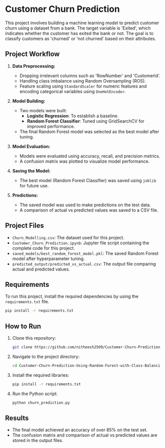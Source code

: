 
# Customer Churn Prediction

This project involves building a machine learning model to predict customer churn using a dataset from a bank. The target variable is 'Exited', which indicates whether the customer has exited the bank or not. The goal is to classify customers as 'churned' or 'not churned' based on their attributes.

## Project Workflow

1. **Data Preprocessing:**
   - Dropping irrelevant columns such as 'RowNumber' and 'CustomerId'.
   - Handling class imbalance using Random Oversampling (ROS).
   - Feature scaling using `StandardScaler` for numeric features and encoding categorical variables using `OneHotEncoder`.

2. **Model Building:**
   - Two models were built:
     - **Logistic Regression**: To establish a baseline.
     - **Random Forest Classifier**: Tuned using GridSearchCV for improved performance.
   - The final Random Forest model was selected as the best model after tuning.

3. **Model Evaluation:**
   - Models were evaluated using accuracy, recall, and precision metrics.
   - A confusion matrix was plotted to visualize model performance.

4. **Saving the Model:**
   - The best model (Random Forest Classifier) was saved using `joblib` for future use.

5. **Predictions:**
   - The saved model was used to make predictions on the test data.
   - A comparison of actual vs predicted values was saved to a CSV file.

## Project Files
- `Churn_Modelling.csv`: The dataset used for this project.
- `Customer_Churn_Prediction.ipynb`: Jupyter file script containing the complete code for this project.
- `saved_models/best_random_forest_model.pkl`: The saved Random Forest model after hyperparameter tuning.
- `predicted_output/predicted_vs_actual.csv`: The output file comparing actual and predicted values.

## Requirements

To run this project, install the required dependencies by using the `requirements.txt` file.

```bash
pip install -r requirements.txt
```

## How to Run

1. Clone this repository:
   ```bash
   git clone https://github.com/nitheesh2509/Customer-Churn-Prediction-Using-Random-Forest-with-Class-Balancing-and-Model-Optimization.git
   ```
2. Navigate to the project directory:
   ```bash
   cd Customer-Churn-Prediction-Using-Random-Forest-with-Class-Balancing-and-Model-Optimization
   ```
3. Install the required libraries:
   ```bash
   pip install -r requirements.txt
   ```
4. Run the Python script:
   ```bash
   python churn_prediction.py
   ```

## Results
- The final model achieved an accuracy of over 85% on the test set.
- The confusion matrix and comparison of actual vs predicted values are stored in the output files.

